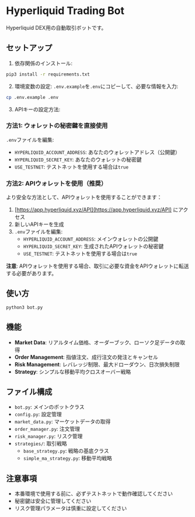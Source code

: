 # Hyperliquid Trading Bot

Hyperliquid DEX用の自動取引ボットです。

## セットアップ

1. 依存関係のインストール:
```bash
pip3 install -r requirements.txt
```

2. 環境変数の設定:
`.env.example`を`.env`にコピーして、必要な情報を入力:
```bash
cp .env.example .env
```

3. APIキーの設定方法:

### 方法1: ウォレットの秘密鍵を直接使用
`.env`ファイルを編集:
- `HYPERLIQUID_ACCOUNT_ADDRESS`: あなたのウォレットアドレス（公開鍵）
- `HYPERLIQUID_SECRET_KEY`: あなたのウォレットの秘密鍵
- `USE_TESTNET`: テストネットを使用する場合は`true`

### 方法2: APIウォレットを使用（推奨）
より安全な方法として、APIウォレットを使用することができます：

1. [https://app.hyperliquid.xyz/API](https://app.hyperliquid.xyz/API) にアクセス
2. 新しいAPIキーを生成
3. `.env`ファイルを編集:
   - `HYPERLIQUID_ACCOUNT_ADDRESS`: メインウォレットの公開鍵
   - `HYPERLIQUID_SECRET_KEY`: 生成されたAPIウォレットの秘密鍵
   - `USE_TESTNET`: テストネットを使用する場合は`true`

**注意**: APIウォレットを使用する場合、取引に必要な資金をAPIウォレットに転送する必要があります。

## 使い方

```bash
python3 bot.py
```

## 機能

- **Market Data**: リアルタイム価格、オーダーブック、ローソク足データの取得
- **Order Management**: 指値注文、成行注文の発注とキャンセル
- **Risk Management**: レバレッジ制限、最大ドローダウン、日次損失制限
- **Strategy**: シンプルな移動平均クロスオーバー戦略

## ファイル構成

- `bot.py`: メインのボットクラス
- `config.py`: 設定管理
- `market_data.py`: マーケットデータの取得
- `order_manager.py`: 注文管理
- `risk_manager.py`: リスク管理
- `strategies/`: 取引戦略
  - `base_strategy.py`: 戦略の基底クラス
  - `simple_ma_strategy.py`: 移動平均戦略

## 注意事項

- 本番環境で使用する前に、必ずテストネットで動作確認してください
- 秘密鍵は安全に管理してください
- リスク管理パラメータは慎重に設定してください